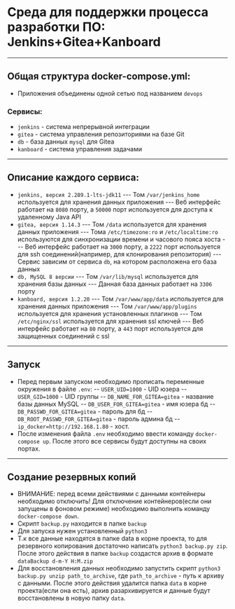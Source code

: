 # Среда для поддержки процесса разработки ПО: Jenkins+Gitea+Kanboard
---
## Общая структура docker-compose.yml:
- Приложения объединены одной сетью под названием ```devops```
### Сервисы:
- ```jenkins``` - система непрерывной интеграции
- ```gitea``` - система управления репозиториями на базе Git
- ```db``` - база данных ```mysql``` для Gitea
- ```kanboard``` - система управления задачами
---
## Описание каждого сервиса:
- ```jenkins, версия 2.289.1-lts-jdk11```
--- Том ```/var/jenkins_home``` используется для хранения данных приложения
--- Веб интерфейс работает на ```8080``` порту, а  ```50000``` порт используется для доступа к удаленному Java API
- ```gitea, версия 1.14.3```
--- Том ```/data``` используется для хранения данных приложения
--- Тома ```/etc/timezone:ro``` и ```/etc/localtime:ro``` используются для синхронизации времени и часового пояса хоста
--- Веб интерфейс работает на ```3000``` порту, а ```2222``` порт используется для ssh соединений(например, для клонирования репозитория)
--- Сервис зависим от сервиса ```db```, на котором расположена его база данных
- ```db, MySQL 8 версии```
--- Том ```/var/lib/mysql``` используется для хранения базы данных
--- Данная база данных работает на ```3306``` порту
- ```kanboard, версия 1.2.20```
--- Том ```/var/www/app/data``` используется для хранения данных приложения
--- Том ```/var/www/app/plugins``` используется для хранения установленных плагинов
--- Том ```/etc/nginx/ssl``` используется для хранения ssl ключей
--- Веб интерфейс работает на ```80``` порту, а  ```443``` порт используется для защищенных соединений с ssl
---
## Запуск
* Перед первым запуском необходимо прописать переменные окружения в файле ```.env```:
-- ```USER_UID=1000``` - UID юзера
-- ```USER_GID=1000``` - UID группы
-- ```DB_NAME_FOR_GITEA=gitea``` - название базы данных MySQL
-- ```DB_USER_FOR_GITEA=gitea``` - имя юзера бд
-- ```DB_PASSWD_FOR_GITEA=gitea``` - пароль для бд
-- ```DB_ROOT_PASSWD_FOR_GITEA=gitea``` - пароль админа бд
-- ```ip_docker=http://192.168.1.80``` - хост.
* После изменения файла ```.env``` необходимо ввести команду ```docker-compose up```. После этого все сервисы будут доступны на своих портах. 
---
## Создание резервных копий
- ВНИМАНИЕ: перед всеми действиями с данными контейнеры необходимо отключить! Для отключение контейнеров(если они запущены в фоновом режиме) необходимо выполнить команду ```docker-compose down```.
- Скрипт ```backup.py``` находится в папке ```backup```
- Для запуска нужен установленный ```python3```
- Т.к все данные находятся в папке data в корне проекта, то для резервного копирования достаточно написать ```python3 backup.py zip```. После этого действия в папке ```backup``` создастся архив в формате ```dataBackup d-m-Y H:M.zip```
- Для восстановления данных необходимо запустить скрипт ```python3 backup.py unzip path_to_archive```, где ```path_to_archive``` - путь к архиву с данными. После этого действия удалится папка ```data``` в корне проекта(если она есть), архив разархивируется и данные будут восстановлены в новую папку ```data```.
